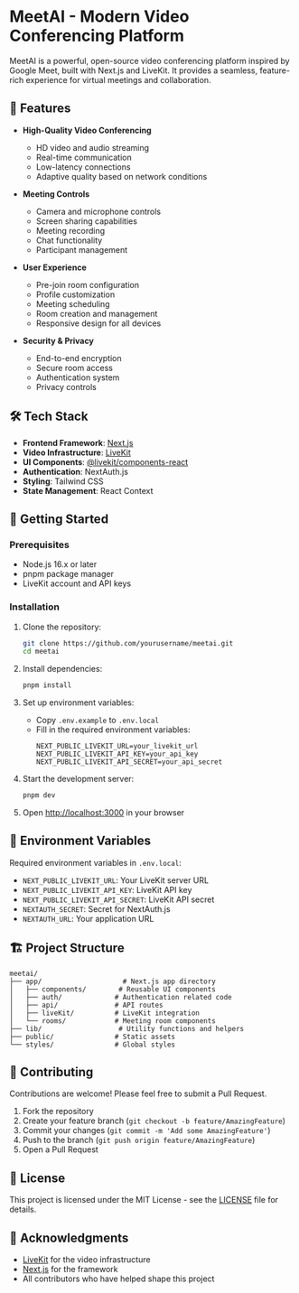 # MeetAI - Modern Video Conferencing Platform

MeetAI is a powerful, open-source video conferencing platform inspired by Google Meet, built with Next.js and LiveKit. It provides a seamless, feature-rich experience for virtual meetings and collaboration.

## 🌟 Features

- **High-Quality Video Conferencing**
  - HD video and audio streaming
  - Real-time communication
  - Low-latency connections
  - Adaptive quality based on network conditions

- **Meeting Controls**
  - Camera and microphone controls
  - Screen sharing capabilities
  - Meeting recording
  - Chat functionality
  - Participant management

- **User Experience**
  - Pre-join room configuration
  - Profile customization
  - Meeting scheduling
  - Room creation and management
  - Responsive design for all devices

- **Security & Privacy**
  - End-to-end encryption
  - Secure room access
  - Authentication system
  - Privacy controls

## 🛠 Tech Stack

- **Frontend Framework**: [Next.js](https://nextjs.org/)
- **Video Infrastructure**: [LiveKit](https://livekit.io/)
- **UI Components**: [@livekit/components-react](https://github.com/livekit/components-js/)
- **Authentication**: NextAuth.js
- **Styling**: Tailwind CSS
- **State Management**: React Context

## 🚀 Getting Started

### Prerequisites

- Node.js 16.x or later
- pnpm package manager
- LiveKit account and API keys

### Installation

1. Clone the repository:
   ```bash
   git clone https://github.com/yourusername/meetai.git
   cd meetai
   ```

2. Install dependencies:
   ```bash
   pnpm install
   ```

3. Set up environment variables:
   - Copy `.env.example` to `.env.local`
   - Fill in the required environment variables:
     ```
     NEXT_PUBLIC_LIVEKIT_URL=your_livekit_url
     NEXT_PUBLIC_LIVEKIT_API_KEY=your_api_key
     NEXT_PUBLIC_LIVEKIT_API_SECRET=your_api_secret
     ```

4. Start the development server:
   ```bash
   pnpm dev
   ```

5. Open [http://localhost:3000](http://localhost:3000) in your browser

## 📝 Environment Variables

Required environment variables in `.env.local`:

- `NEXT_PUBLIC_LIVEKIT_URL`: Your LiveKit server URL
- `NEXT_PUBLIC_LIVEKIT_API_KEY`: LiveKit API key
- `NEXT_PUBLIC_LIVEKIT_API_SECRET`: LiveKit API secret
- `NEXTAUTH_SECRET`: Secret for NextAuth.js
- `NEXTAUTH_URL`: Your application URL

## 🏗 Project Structure

```
meetai/
├── app/                    # Next.js app directory
│   ├── components/        # Reusable UI components
│   ├── auth/             # Authentication related code
│   ├── api/              # API routes
│   ├── liveKit/          # LiveKit integration
│   └── rooms/            # Meeting room components
├── lib/                   # Utility functions and helpers
├── public/               # Static assets
└── styles/               # Global styles
```

## 🤝 Contributing

Contributions are welcome! Please feel free to submit a Pull Request.

1. Fork the repository
2. Create your feature branch (`git checkout -b feature/AmazingFeature`)
3. Commit your changes (`git commit -m 'Add some AmazingFeature'`)
4. Push to the branch (`git push origin feature/AmazingFeature`)
5. Open a Pull Request

## 📄 License

This project is licensed under the MIT License - see the [LICENSE](LICENSE) file for details.

## 🙏 Acknowledgments

- [LiveKit](https://livekit.io/) for the video infrastructure
- [Next.js](https://nextjs.org/) for the framework
- All contributors who have helped shape this project
